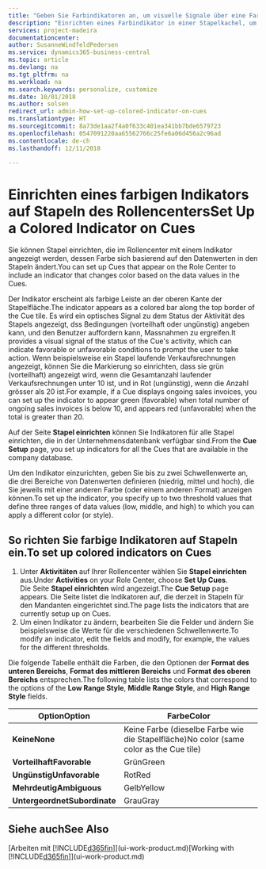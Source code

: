 ```yaml
---
title: "Geben Sie Farbindikatoren an, um visuelle Signale über eine Farbaktivität anzupassen | Microsoft Docs"
description: "Einrichten eines Farbindikator in einer Stapelkachel, um ein personalisiertes visuelles Signal der Farb-Aktivität zu erhalten."
services: project-madeira
documentationcenter: 
author: SusanneWindfeldPedersen
ms.service: dynamics365-business-central
ms.topic: article
ms.devlang: na
ms.tgt_pltfrm: na
ms.workload: na
ms.search.keywords: personalize, customize
ms.date: 10/01/2018
ms.author: solsen
redirect_url: admin-how-set-up-colored-indicator-on-cues
ms.translationtype: HT
ms.sourcegitcommit: 8a73de1aa2f4a0f633c401ea341bb7bde6579723
ms.openlocfilehash: 0547091220aa65562766c25fe6a06d456a2c96ad
ms.contentlocale: de-ch
ms.lasthandoff: 12/11/2018

---
```

# <a name="set-up-a-colored-indicator-on-cues"></a><span data-ttu-id="7c2ab-103">Einrichten eines farbigen Indikators auf Stapeln des Rollencenters</span><span class="sxs-lookup"><span data-stu-id="7c2ab-103">Set Up a Colored Indicator on Cues</span></span>
<span data-ttu-id="7c2ab-104">Sie können Stapel einrichten, die im Rollencenter mit einem Indikator angezeigt werden, dessen Farbe sich basierend auf den Datenwerten in den Stapeln ändert.</span><span class="sxs-lookup"><span data-stu-id="7c2ab-104">You can set up Cues that appear on the Role Center to include an indicator that changes color based on the data values in the Cues.</span></span>

<span data-ttu-id="7c2ab-105">Der Indikator erscheint als farbige Leiste an der oberen Kante der Stapelfläche.</span><span class="sxs-lookup"><span data-stu-id="7c2ab-105">The indicator appears as a colored bar along the top border of the Cue tile.</span></span> <span data-ttu-id="7c2ab-106">Es wird ein optisches Signal zu dem Status der Aktivität des Stapels angezeigt, dss Bedingungen (vorteilhaft oder ungünstig) angeben kann, und den Benutzer auffordern kann, Massnahmen zu ergreifen.</span><span class="sxs-lookup"><span data-stu-id="7c2ab-106">It provides a visual signal of the status of the Cue's activity, which can indicate favorable or unfavorable conditions to prompt the user to take action.</span></span> <span data-ttu-id="7c2ab-107">Wenn beispielsweise ein Stapel laufende Verkaufsrechnungen angezeigt, können Sie die Markierung so einrichten, dass sie grün (vorteilhaft) angezeigt wird, wenn die Gesamtanzahl laufender Verkaufsrechnungen unter 10 ist, und in Rot (ungünstig), wenn die Anzahl grösser als 20 ist.</span><span class="sxs-lookup"><span data-stu-id="7c2ab-107">For example, if a Cue displays ongoing sales invoices, you can set up the indicator to appear green (favorable) when total number of ongoing sales invoices is below 10, and appears red (unfavorable) when the total is greater than 20.</span></span>

<span data-ttu-id="7c2ab-108">Auf der Seite **Stapel einrichten** können Sie Indikatoren für alle Stapel einrichten, die in der Unternehmensdatenbank verfügbar sind.</span><span class="sxs-lookup"><span data-stu-id="7c2ab-108">From the **Cue Setup** page, you set up indicators for all the Cues that are available in the company database.</span></span>

<span data-ttu-id="7c2ab-109">Um den Indikator einzurichten, geben Sie bis zu zwei Schwellenwerte an, die drei Bereiche von Datenwerten definieren (niedrig, mittel und hoch), die Sie jeweils mit einer anderen Farbe (oder einem anderen Format) anzeigen können.</span><span class="sxs-lookup"><span data-stu-id="7c2ab-109">To set up the indicator, you specify up to two threshold values that define three ranges of data values (low, middle, and high) to which you can apply a different color (or style).</span></span>

## <a name="to-set-up-colored-indicators-on-cues"></a><span data-ttu-id="7c2ab-110">So richten Sie farbige Indikatoren auf Stapeln ein.</span><span class="sxs-lookup"><span data-stu-id="7c2ab-110">To set up colored indicators on Cues</span></span>
1. <span data-ttu-id="7c2ab-111">Unter **Aktivitäten** auf Ihrer Rollencenter wählen Sie **Stapel einrichten** aus.</span><span class="sxs-lookup"><span data-stu-id="7c2ab-111">Under **Activities** on your Role Center, choose **Set Up Cues**.</span></span>  
   <span data-ttu-id="7c2ab-112">Die Seite **Stapel einrichten** wird angezeigt.</span><span class="sxs-lookup"><span data-stu-id="7c2ab-112">The **Cue Setup** page appears.</span></span> <span data-ttu-id="7c2ab-113">Die Seite listet die Indikatoren auf, die derzeit in Stapeln für den Mandanten eingerichtet sind.</span><span class="sxs-lookup"><span data-stu-id="7c2ab-113">The page lists the indicators that are currently setup up on Cues.</span></span>
2. <span data-ttu-id="7c2ab-114">Um einen Indikator zu ändern, bearbeiten Sie die Felder und ändern Sie beispielsweise die Werte für die verschiedenen Schwellenwerte.</span><span class="sxs-lookup"><span data-stu-id="7c2ab-114">To modify an indicator, edit the fields and modify, for example, the values for the different thresholds.</span></span>  

<span data-ttu-id="7c2ab-115">Die folgende Tabelle enthält die Farben, die den Optionen der **Format des unteren Bereichs**, **Format des mittleren Bereichs** und **Format des oberen Bereichs** entsprechen.</span><span class="sxs-lookup"><span data-stu-id="7c2ab-115">The following table lists the colors that correspond to the options of the **Low Range Style**, **Middle Range Style**, and **High Range Style** fields.</span></span>

| <span data-ttu-id="7c2ab-116">Option</span><span class="sxs-lookup"><span data-stu-id="7c2ab-116">Option</span></span> | <span data-ttu-id="7c2ab-117">Farbe</span><span class="sxs-lookup"><span data-stu-id="7c2ab-117">Color</span></span> |
| --- | --- |
| <span data-ttu-id="7c2ab-118">**Keine**</span><span class="sxs-lookup"><span data-stu-id="7c2ab-118">**None**</span></span> |<span data-ttu-id="7c2ab-119">Keine Farbe (dieselbe Farbe wie die Stapelfläche)</span><span class="sxs-lookup"><span data-stu-id="7c2ab-119">No color (same color as the Cue tile)</span></span>|
| <span data-ttu-id="7c2ab-120">**Vorteilhaft**</span><span class="sxs-lookup"><span data-stu-id="7c2ab-120">**Favorable**</span></span> |<span data-ttu-id="7c2ab-121">Grün</span><span class="sxs-lookup"><span data-stu-id="7c2ab-121">Green</span></span> |
| <span data-ttu-id="7c2ab-122">**Ungünstig**</span><span class="sxs-lookup"><span data-stu-id="7c2ab-122">**Unfavorable**</span></span> |<span data-ttu-id="7c2ab-123">Rot</span><span class="sxs-lookup"><span data-stu-id="7c2ab-123">Red</span></span> |
| <span data-ttu-id="7c2ab-124">**Mehrdeutig**</span><span class="sxs-lookup"><span data-stu-id="7c2ab-124">**Ambiguous**</span></span> |<span data-ttu-id="7c2ab-125">Gelb</span><span class="sxs-lookup"><span data-stu-id="7c2ab-125">Yellow</span></span> |
| <span data-ttu-id="7c2ab-126">**Untergeordnet**</span><span class="sxs-lookup"><span data-stu-id="7c2ab-126">**Subordinate**</span></span> |<span data-ttu-id="7c2ab-127">Grau</span><span class="sxs-lookup"><span data-stu-id="7c2ab-127">Gray</span></span> |

## <a name="see-also"></a><span data-ttu-id="7c2ab-128">Siehe auch</span><span class="sxs-lookup"><span data-stu-id="7c2ab-128">See Also</span></span>
<span data-ttu-id="7c2ab-129">[Arbeiten mit [!INCLUDE[d365fin](includes/d365fin_md.md)]](ui-work-product.md)</span><span class="sxs-lookup"><span data-stu-id="7c2ab-129">[Working with [!INCLUDE[d365fin](includes/d365fin_md.md)]](ui-work-product.md)</span></span>

